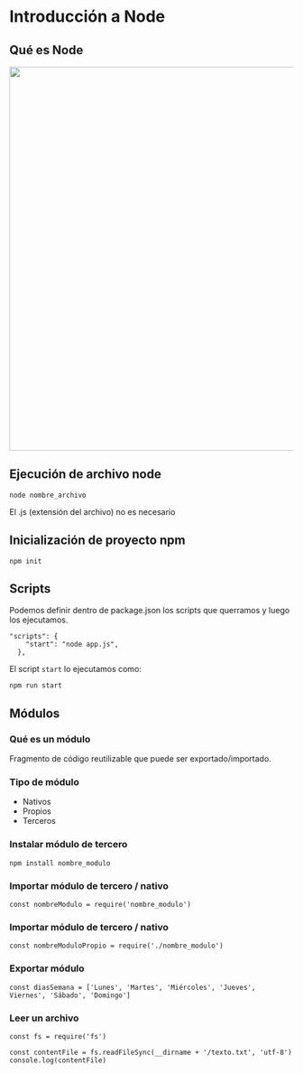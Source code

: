 # Introducción a Node

## Qué es Node

<img src="https://cdn-media-1.freecodecamp.org/images/1*AL0-iuggGnBLSvSVvt0Xzw.png"
width="680" />


## Ejecución de archivo node

```
node nombre_archivo
```
El .js (extensión del archivo) no es necesario

## Inicialización de proyecto npm

```
npm init
```

## Scripts
Podemos definir dentro de package.json los scripts que querramos y luego los ejecutamos.
```
"scripts": {
    "start": "node app.js",
  },
```
El script `start` lo ejecutamos como:
```
npm run start
```

## Módulos

### Qué es un módulo

Fragmento de código reutilizable que puede ser exportado/importado.

### Tipo de módulo
- Nativos
- Propios
- Terceros

### Instalar módulo de tercero

```
npm install nombre_modulo
```

### Importar módulo de tercero / nativo

```
const nombreModulo = require('nombre_modulo')
```

### Importar módulo de tercero / nativo

```
const nombreModuloPropio = require('./nombre_modulo')
```

### Exportar módulo

```
const diasSemana = ['Lunes', 'Martes', 'Miércoles', 'Jueves', Viernes', 'Sábado', 'Domingo']
```

### Leer un archivo

```
const fs = require('fs')

const contentFile = fs.readFileSync(__dirname + '/texto.txt', 'utf-8')
console.log(contentFile)
```